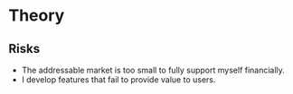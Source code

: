 # Theory

## Risks

- The addressable market is too small to fully support myself financially.
- I develop features that fail to provide value to users.

